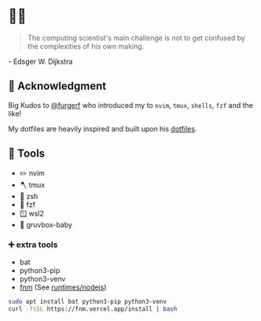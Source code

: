 # 🫥📄

> The computing scientist's main challenge is not to get confused by the complexities of his own making. 

\- Edsger W. Dijkstra

## 🙏 Acknowledgment

Big Kudos to [@furgerf](https://github/com/furgerf) who introduced my to `nvim`, `tmux`, `shells`, `fzf` and the like! 

My dotfiles are heavily inspired and built upon his [dotfiles](https://github.com/furgerf/dotfiles).

## 🤩 Tools

- ✏️ nvim
- 🪓 tmux
- 🐚 zsh
- 🔎 fzf
- 🪟 wsl2
- 🎨 gruvbox-baby

### ➕ extra tools

- bat
- python3-pip
- python3-venv
- [fnm](https://github.com/Schniz/fnm) (See [runtimes/nodejs](runtimes/nodejs/README.md))

```bash
sudo apt install bat python3-pip python3-venv 
curl -fsSL https://fnm.vercel.app/install | bash
```
